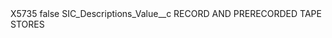 <?xml version="1.0" encoding="UTF-8"?>
<CustomMetadata xmlns="http://soap.sforce.com/2006/04/metadata" xmlns:xsi="http://www.w3.org/2001/XMLSchema-instance" xmlns:xsd="http://www.w3.org/2001/XMLSchema">
    <label>X5735</label>
    <protected>false</protected>
    <values>
        <field>SIC_Descriptions_Value__c</field>
        <value xsi:type="xsd:string">RECORD AND PRERECORDED TAPE STORES</value>
    </values>
</CustomMetadata>
